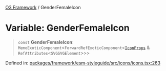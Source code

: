 [O3 Framework](../API.md) / GenderFemaleIcon

# Variable: GenderFemaleIcon

> `const` **GenderFemaleIcon**: `MemoExoticComponent`\<`ForwardRefExoticComponent`\<[`IconProps`](../type-aliases/IconProps.md) & `RefAttributes`\<`SVGSVGElement`\>\>\>

Defined in: [packages/framework/esm-styleguide/src/icons/icons.tsx:263](https://github.com/UjjawalPrabhat/openmrs-esm-core/blob/main/packages/framework/esm-styleguide/src/icons/icons.tsx#L263)
